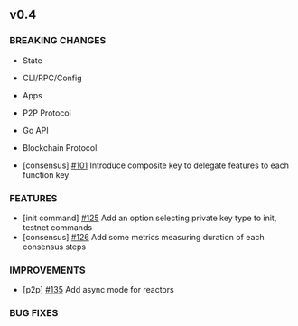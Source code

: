 ## v0.4

### BREAKING CHANGES

- State

- CLI/RPC/Config

- Apps

- P2P Protocol

- Go API

- Blockchain Protocol
- [consensus] [\#101](https://github.com/line/tendermint/pull/101) Introduce composite key to delegate features to each function key

### FEATURES
- [init command] [\#125](https://github.com/line/tendermint/pull/125) Add an option selecting private key type to init, testnet commands
- [consensus] [\#126](https://github.com/line/tendermint/pull/126) Add some metrics measuring duration of each consensus steps

### IMPROVEMENTS
- [p2p] [\#135](https://github.com/line/tendermint/pull/135) Add async mode for reactors

### BUG FIXES
